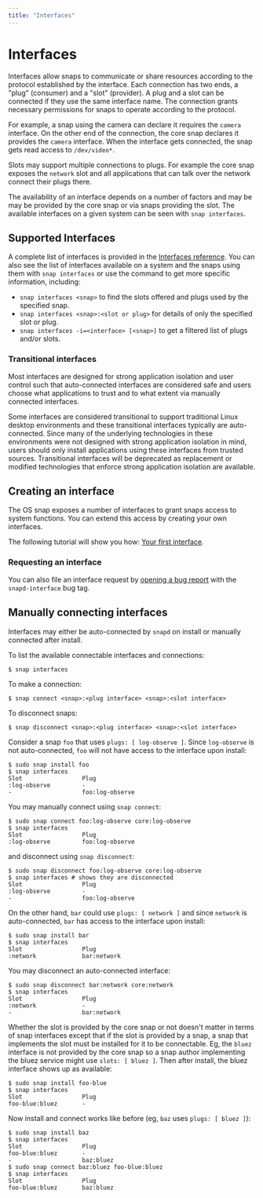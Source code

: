 ```yaml
---
title: "Interfaces"
---
```


# Interfaces

Interfaces allow snaps to communicate or share resources according to the
protocol established by the interface. Each connection has two ends, a "plug" (consumer) and a "slot" (provider).  A
plug and a slot can be connected if they use the same interface name.  The
connection grants necessary permissions for snaps to operate according to the
protocol.

For example, a snap using the camera can declare it requires the `camera` interface. On the other end of the connection, the core snap declares it provides the `camera` interface. When the interface gets connected, the snap gets read access to `/dev/video*`.

Slots may support multiple connections to plugs.  For example the core snap
exposes the ``network`` slot and all applications that can talk over the
network connect their plugs there.

The availability of an interface depends on a number of factors and may be
may be provided by the core snap or via snaps providing the slot.  The
available interfaces on a given system can be seen with ``snap interfaces``.

## Supported Interfaces

A complete list of interfaces is provided in the [Interfaces reference](/reference/interfaces.md). You can also see the list of interfaces available on a system and the snaps using them with `snap interfaces` or use the command to get more specific information, including:

- `snap interfaces <snap>` to find the slots offered and plugs used by the specified snap.
- `snap interfaces <snap>:<slot or plug>` for details of only the specified slot or plug.
- `snap interfaces -i=<interface> [<snap>]` to get a filtered list of  plugs and/or slots.

### Transitional interfaces

Most interfaces are designed for strong application isolation and user control
such that auto-connected interfaces are considered safe and users choose what
applications to trust and to what extent via manually connected interfaces.

Some interfaces are considered transitional to support traditional Linux
desktop environments and these transitional interfaces typically are
auto-connected. Since many of the underlying technologies in these environments
were not designed with strong application isolation in mind, users should only
install applications using these interfaces from trusted sources.  Transitional
interfaces will be deprecated as replacement or modified technologies that
enforce strong application isolation are available.

## Creating an interface

The OS snap exposes a number of interfaces to grant snaps access to system functions. You can extend this access by creating your own interfaces.

The following tutorial will show you how: [Your first interface](http://www.zygoon.pl/2016/08/creating-your-first-snappy-interface.html).

### Requesting an interface

You can also file an interface request by [opening a bug report](https://bugs.launchpad.net/snappy/+bugs?field.tag=snapd-interface) with the `snapd-interface` bug tag.

## Manually connecting interfaces

Interfaces may either be auto-connected by `snapd` on install or manually connected after install.

To list the available connectable interfaces and connections:

    $ snap interfaces

To make a connection:

    $ snap connect <snap>:<plug interface> <snap>:<slot interface>

To disconnect snaps:

    $ snap disconnect <snap>:<plug interface> <snap>:<slot interface>

Consider a snap ``foo`` that uses ``plugs: [ log-observe ]``. Since
``log-observe`` is not auto-connected, ``foo`` will not have access to the
interface upon install:

    $ sudo snap install foo
    $ snap interfaces
    Slot                 Plug
    :log-observe         -
    -                    foo:log-observe

You may manually connect using ``snap connect``:

    $ sudo snap connect foo:log-observe core:log-observe
    $ snap interfaces
    Slot                 Plug
    :log-observe         foo:log-observe

and disconnect using ``snap disconnect``:

    $ sudo snap disconnect foo:log-observe core:log-observe
    $ snap interfaces # shows they are disconnected
    Slot                 Plug
    :log-observe         -
    -                    foo:log-observe

On the other hand, ``bar`` could use ``plugs: [ network ]`` and since
``network`` is auto-connected, ``bar`` has access to the interface upon
install:

    $ sudo snap install bar
    $ snap interfaces
    Slot                 Plug
    :network             bar:network

You may disconnect an auto-connected interface:

    $ sudo snap disconnect bar:network core:network
    $ snap interfaces
    Slot                 Plug
    :network             -
    -                    bar:network

Whether the slot is provided by the core snap or not doesn't matter in terms of
snap interfaces except that if the slot is provided by a snap, a snap that
implements the slot must be installed for it to be connectable. Eg, the
``bluez`` interface is not provided by the core snap so a snap author
implementing the bluez service might use ``slots: [ bluez ]``. Then after
install, the bluez interface shows up as available:

    $ sudo snap install foo-blue
    $ snap interfaces
    Slot                 Plug
    foo-blue:bluez       -

Now install and connect works like before (eg, ``baz`` uses
``plugs: [ bluez ]``):

    $ sudo snap install baz
    $ snap interfaces
    Slot                 Plug
    foo-blue:bluez       -
    -                    baz:bluez
    $ sudo snap connect baz:bluez foo-blue:bluez
    $ snap interfaces
    Slot                 Plug
    foo-blue:bluez       baz:bluez
